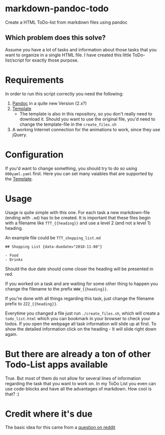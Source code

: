 # markdown-pandoc-todo
Create a HTML ToDo-list from markdown files using pandoc

## Which problem does this solve?

Assume you have a lot of tasks and information about those tasks that you want
to organize in a single HTML file. I have created this little ToDo-list/script
for exactly those purpose.

# Requirements

In order to run this script correctly you need the following:

1. [Pandoc](https://github.com/jgm/pandoc) in a quite new Version (2.x?)
1. [Template](https://github.com/tajmone/pandoc-goodies#pandoc-html5-templates)
   - The template is also in this repository, so you don't really need to 
     download it. Should you want to use the original file, you'd need to 
     change the template-file in the `create_files.sh`
1. A working Internet connection for the animations to work, since they use
   jQuery.

# Configuration

If you'd want to change something, you should try to do so using `000yaml.yaml`
first. Here you can set many vaiables that are supported by the 
[Template](https://github.com/tajmone/pandoc-goodies#pandoc-html5-templates).

# Usage

Usage is quite simple with this one. For each task a new markdown-file (ending 
with `.md`) has to be created. It is important that these files begin with a
filename like `TTT_{{heading}}` and use a level 2 (and not a level 1) heading.

An example file could be `TTT_shopping_list.md`
```
## Shopping List {data-duedate="2018-11-08"}

- Food
- Drinks
```

Should the due date should come closer the heading will be presented in red.

If you worked on a task and are waiting for some other thing to happen you 
change the filename to the prefix `WWW_{{heading}}`.

If you're done with all things regarding this task, just change the filename
prefix to `ZZZ_{{heading}}`.

Everytime you changed a file just run `./create_files.sh`, which will create
a `todo_list.html` which you can bookmark in your browser to check your todos.
If you open the webpage all task information will slide up at first. To show
the detailed information click on the heading - It will slide right down again.


# But there are already a ton of other Todo-List apps available

True. But most of them do not allow for several lines of information regarding
the task that you want to work on. In my ToDo List you even can use 
code-blocks and have all the advantages of markdown. How cool is that? :)

# Credit where it's due

The basic idea for this came from a [question on reddit](https://www.reddit.com/r/vim/comments/3bqwy0/can_you_suggest_good_todo_plugin_for_vim/cspf79p/)


